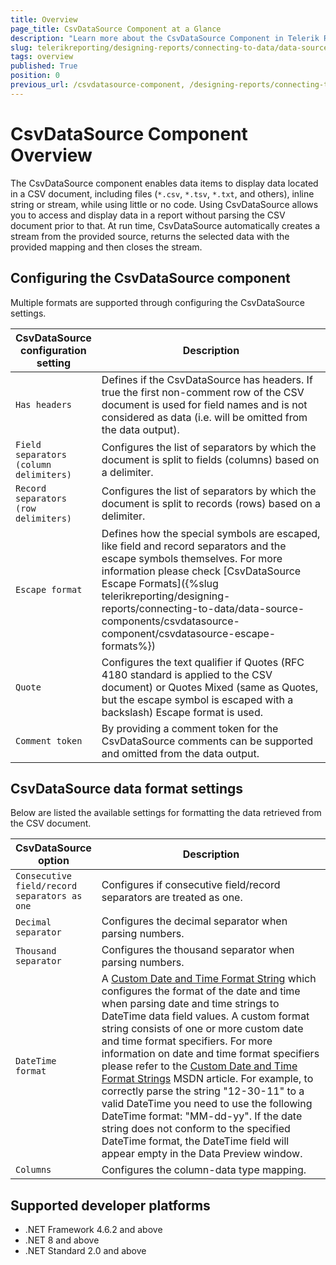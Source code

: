 ```yaml
---
title: Overview
page_title: CsvDataSource Component at a Glance
description: "Learn more about the CsvDataSource Component in Telerik Reporting, how you may configure it and format its data."
slug: telerikreporting/designing-reports/connecting-to-data/data-source-components/csvdatasource-component/overview
tags: overview
published: True
position: 0
previous_url: /csvdatasource-component, /designing-reports/connecting-to-data/data-source-components/csvdatasource-component/
---
```

<style>
table th:first-of-type {
	width: 25%;
}
table th:nth-of-type(2) {
	width: 75%;
}
</style>

# CsvDataSource Component Overview

The CsvDataSource component enables data items to display data located in a CSV document, including files (`*.csv`, `*.tsv`, `*.txt`, and others), inline string or stream, while using little or no code. Using CsvDataSource allows you to access and display data in a report without parsing the CSV document prior to that. At run time, CsvDataSource automatically creates a stream from the provided source, returns the selected data with the provided mapping and then closes the stream.

## Configuring the CsvDataSource component

Multiple formats are supported through configuring the CsvDataSource settings.

| CsvDataSource configuration setting | Description |
| ------ | ------ |
|`Has headers`|Defines if the CsvDataSource has headers. If true the first non-comment row of the CSV document is used for field names and is not considered as data (i.e. will be omitted from the data output).|
|`Field separators (column delimiters)`|Configures the list of separators by which the document is split to fields (columns) based on a delimiter.|
|`Record separators (row delimiters)`|Configures the list of separators by which the document is split to records (rows) based on a delimiter.|
|`Escape format`|Defines how the special symbols are escaped, like field and record separators and the escape symbols themselves. For more information please check [CsvDataSource Escape Formats]({%slug telerikreporting/designing-reports/connecting-to-data/data-source-components/csvdatasource-component/csvdatasource-escape-formats%})|
|`Quote`|Configures the text qualifier if Quotes (RFC 4180 standard is applied to the CSV document) or Quotes Mixed (same as Quotes, but the escape symbol is escaped with a backslash) Escape format is used.|
|`Comment token`| By providing a comment token for the CsvDataSource comments can be supported and omitted from the data output.|

## CsvDataSource data format settings

Below are listed the available settings for formatting the data retrieved from the CSV document.

| CsvDataSource option | Description |
| ------ | ------ |
|`Consecutive field/record separators as one`|Configures if consecutive field/record separators are treated as one.|
|`Decimal separator`|Configures the decimal separator when parsing numbers.|
|`Thousand separator`|Configures the thousand separator when parsing numbers.|
|`DateTime format`|A [Custom Date and Time Format String](https://learn.microsoft.com/en-us/dotnet/standard/base-types/custom-date-and-time-format-strings) which configures the format of the date and time when parsing date and time strings to DateTime data field values. A custom format string consists of one or more custom date and time format specifiers. For more information on date and time format specifiers please refer to the [Custom Date and Time Format Strings](https://learn.microsoft.com/en-us/dotnet/standard/base-types/custom-date-and-time-format-strings) MSDN article. For example, to correctly parse the string "12-30-11" to a valid DateTime you need to use the following DateTime format: "MM-dd-yy". If the date string does not conform to the specified DateTime format, the DateTime field will appear empty in the Data Preview window.|
|`Columns`|Configures the column-data type mapping.|

## Supported developer platforms

* .NET Framework 4.6.2 and above
* .NET 8 and above
* .NET Standard 2.0 and above
